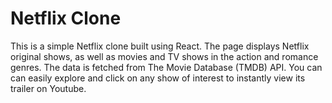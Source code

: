 
# Netflix Clone

This is a simple Netflix clone built using React. The page displays Netflix original shows, as well as movies and TV shows in the action and romance genres. The data is fetched from The Movie Database (TMDB) API. You can can easily explore and click on any show of interest to instantly view its trailer on Youtube.



